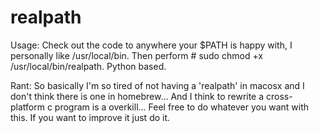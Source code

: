 # realpath
Usage:
Check out the code to anywhere your $PATH is happy with, I personally like /usr/local/bin.
Then perform # sudo chmod +x /usr/local/bin/realpath.
Python based.

Rant:
So basically I'm so tired of not having a 'realpath' in macosx and I don't think there is one in homebrew...
And I think to rewrite a cross-platform c program is a overkill...
Feel free to do whatever you want with this. If you want to improve it just do it.

